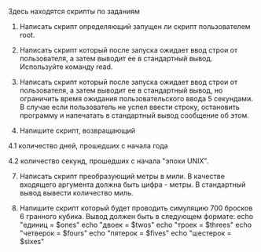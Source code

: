 Здесь находятся скрипты по заданиям

1. Написать скрипт определяющий запущен ли скрипт пользователем root.

2. Написать скрипт который после запуска ожидает ввод строи от пользователя, а затем выводит ее в стандартный вывод. Используйте команду read.

3. Написать скрипт который после запуска ожидает ввод строи от пользователя, а затем выводит ее в стандартный вывод, но ограничить время ожидания пользовательского ввода 5 секундами. В случае если пользователь не успел ввести строку, остановить программу и напечатать в стандартный вывод сообщение об этом.

4. Напишите скрипт, возвращающий

4.1 количество дней, прошедших с начала года

4.2 количество секунд, прошедших с начала "эпохи UNIX".


7. Написать скрипт преобразующий метры в мили. В качестве входящего аргумента должна быть цифра - метры. В стандартный вывод вывести количество миль.

8. Напишите скрипт который будет проводить симуляцию 700 бросков 6 гранного кубика. Вывод должен быть в следующем формате:
echo "единиц   =   $ones"
echo "двоек    =   $twos"
echo "троек    =   $threes"
echo "четверок =   $fours"
echo "пятерок  =   $fives"
echo "шестерок =   $sixes"
